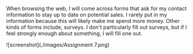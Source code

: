 When browsing the web, I will come across forms that ask for my contact information to stay up to date on potential sales. I rarely put in my information because this will likely make me spend more money. Other kinds of forms include, surveys. I don't particularly fill out surveys, but if I feel strongly enough about something, I will fill one out.

![screenshot](./images/Assignment 7.png)

